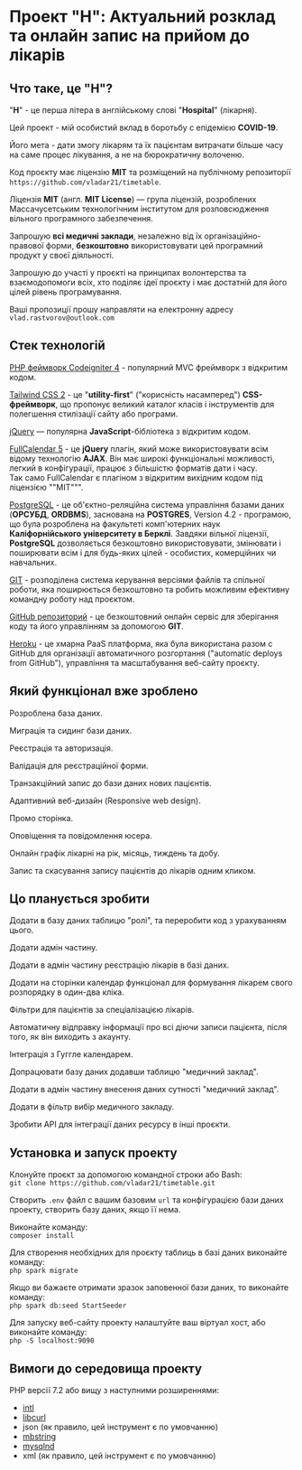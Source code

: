 # Проект "H": Актуальний розклад та онлайн запис на прийом до лікарів

## Что таке, це "H"?

"**Н**" - це перша літера в англійському слові "**Hospital**" (лікарня).  

Цей проект - мій особистий вклад в боротьбу с епідемією **COVID-19**.  

Його мета - дати змогу лікарям та їх пацієнтам витрачати більше часу на саме процес лікування, а не на бюрократичну волоченю.  

Код проєкту має ліцензію **MIT** та розміщений на публічному репозиторії `https://github.com/vladar21/timetable`.  

Ліцензія **MIT** (англ. **MIT License**) — група ліцензій, розроблених Массачусетським технологічним інститутом для розповсюдження вільного програмного забезпечення.  

Запрошую **всі медичні заклади**, незалежно від їх організаційно-правової форми, **безкоштовно** використовувати цей програмний продукт у своєї діяльності.  

Запрошую до участі у проєкті на принципах волонтерства та взаємодопомоги всіх, хто поділяє ідеї проєкту і має достатній для його цілей рівень програмування.  

Ваші пропозиції прошу направляти на електронну адресу `vlad.rastvorov@outlook.com`  

## Стек технологій

[PHP феймворк Codeigniter 4](https://codeigniter.com/user_guide/intro/index.html) - популярний MVC фреймворк з відкритим кодом.  

[Tailwind CSS 2](https://tailwindcss.com/) - це "**utility-first**" ("корисність насамперед") **CSS-фреймворк**, що пропонує великий каталог класів і інструментів для полегшення стилізації сайту або програми.  

[jQuery](https://jquery.com/) — популярна **JavaScript**-бібліотека з відкритим кодом.

[FullCalendar 5](https://fullcalendar.io/) - це **jQuery** плагін, який може використовувати всім відому технологію **AJAX**. Він має широкі функціональні можливості, легкий в конфігурації, працює з більшістю форматів дати і часу.  
Так само FullCalendar є плагіном з відкритим вихідним кодом під ліцензією ""MIT""".  

[PostgreSQL](https://www.postgresql.org/) - це об'єктно-реляційна система управління базами даних (**ОРСУБД**, **ORDBMS**), заснована на **POSTGRES**, Version 4.2 - програмою, що була розроблена на факультеті комп'ютерних наук **Каліфорнійського університету в Берклі**.
Завдяки вільної ліцензії, **PostgreSQL** дозволяється безкоштовно використовувати, змінювати і поширювати всім і для будь-яких цілей - особистих, комерційних чи навчальних.  

[GIT](https://git-scm.com/) - розподілена система керування версіями файлів та спільної роботи, яка поширюється безкоштовно та робить можливим ефективну командну роботу над проєктом.  

[GitHub репозиторий](https://github.com/vladar21/timetable) - це безкоштовний онлайн сервіс для зберігання коду та його управлінням за допомогою **GIT**.  

[Heroku](https://heroku.com) - це хмарна PaaS платформа, яка була використана разом с GitHub для організації автоматичного розгортання ("automatic deploys from GitHub"), управління та масштабування веб-сайту проєкту.  

## Який функціонал вже зроблено

Розроблена база даних.  

Миграція та сидинг бази даних.

Реєстрація та авторизація.  

Валідація для реєстраційної форми.  

Транзакційний запис до бази даних нових пацієнтів.  

Адаптивний веб-дизайн (Responsive web design).  

Промо сторінка.  

Оповіщення та повідомлення юсера.  

Онлайн графік лікарні на рік, місяць, тиждень та добу.  

Запис та скасування запису пацієнтів до лікарів одним кликом.  

## Цо планується зробити

Додати в базу даних таблицю "ролі", та переробити код з урахуванням цього.

Додати адмін частину.

Додати в адмін частину реєстрацію лікарів в базі даних.

Додати на сторінки календар функціонал для формування лікарем свого розпорядку в один-два кліка.

Фільтри для пацієнтів за спеціалізацією лікарів.  

Автоматичну відправку інформації про всі діючи записи пацієнта, після того, як він виходить з акаунту.  

Інтеграція з Гуггле календарем.  

Допрацювати базу даних додавши таблицю "медичний заклад".

Додати в адмін частину внесення даних сутності "медичний заклад".

Додати в фільтр вибір медичного закладу.

Зробити API для інтеграції даних ресурсу в інші проєкти.

## Установка и запуск проекту

Клонуйте проєкт за допомогою командної строки або Bash:  
`git clone https://github.com/vladar21/timetable.git`

Створить `.env` файл с вашим базовим `url` та конфігурацією бази даних проекту, створить базу даних, якщо її нема.  

Виконайте команду:  
`composer install`

Для створення необхідних для проєкту таблиць в базі даних виконайте команду:  
`php spark migrate`

Якщо ви бажаєте отримати зразок заповенної бази даних, то виконайте команду:  
`php spark db:seed StartSeeder`

Для запуску веб-сайту проекту налаштуйте ваш віртуал хост, або виконайте команду:  
`php -S localhost:9090`


## Вимоги до середовища проекту

PHP версії 7.2 або вищу з наступними розширеннями:

- [intl](http://php.net/manual/en/intl.requirements.php)
- [libcurl](http://php.net/manual/en/curl.requirements.php)
- json (як правило, цей інструмент є по умовчанню)
- [mbstring](http://php.net/manual/en/mbstring.installation.php)
- [mysqlnd](http://php.net/manual/en/mysqlnd.install.php)
- xml (як правило, цей інструмент є по умовчанню)

